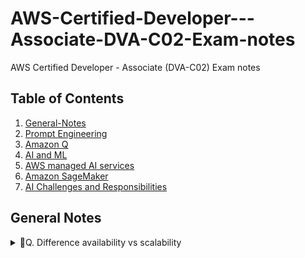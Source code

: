 # AWS-Certified-Developer---Associate-DVA-C02-Exam-notes
AWS Certified Developer - Associate (DVA-C02) Exam notes


## Table of Contents
1. <a href="#General-Notes">General-Notes</a>
2. <a href="#Prompt-Engineering">Prompt Engineering</a>
3. <a href="#Amazon-Q">Amazon Q</a>
4. <a href="#AI-and-ML">AI and ML</a>
5. <a href="#aws-managed-ai-services">AWS managed AI services</a>
6. <a href="#Amazon-Sagemaker">Amazon SageMaker</a>
7. <a href="#AI-Challenges-and-Responsibilities">AI Challenges and Responsibilities</a>




## General Notes

<details>
<summary>🎯Q. Difference availability vs scalability  </summary>

- 🔹 High Availability (HA)
Definition: Ensuring your application/system is accessible and operational without downtime, even if failures occur.
AWS mechanisms:
Multi-AZ deployments (e.g., RDS Multi-AZ, S3 cross-region replication).
Load balancers across multiple Availability Zones.
Auto-recovery features (e.g., EC2 Auto Recovery).
`Exam tip`: If the question mentions minimizing downtime, fault tolerance, or disaster recovery, the answer is about high availability.
`Example`: Deploying your application across multiple AZs with ELB so if one AZ fails, traffic automatically routes to healthy instances.

- 🔹 Scalability
Definition: The ability of your application/system to handle increased load by adding more resources (scale out) or making resources bigger (scale up).
AWS mechanisms:
Auto Scaling Groups (EC2, ECS, Lambda concurrency).
DynamoDB auto-scaling (read/write capacity units).
Serverless architectures (Lambda scales automatically).
`Exam tip`: If the question mentions handling traffic spikes, growing workloads, or unpredictable demand, the answer is about scalability.
`Example`: Configuring an EC2 Auto Scaling Group to add more instances when CPU > 70%.

`High availability` = uptime, fault tolerance.
`Scalability` = ability to grow with demand.
</details>